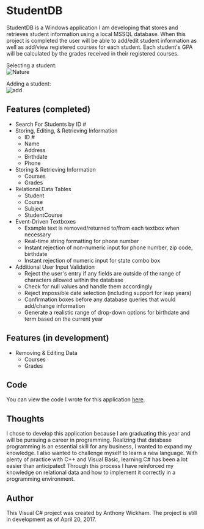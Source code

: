 StudentDB
===

StudentDB is a Windows application I am developing that stores and retrieves student information using a local MSSQL database.
When this project is completed the user will be able to add/edit student information as well as add/view registered courses for each student.
Each student's GPA will be calculated by the grades received in their registered courses.


Selecting a student:  
![Nature](https://cloud.githubusercontent.com/assets/19334063/25262478/4a2b7d0a-2626-11e7-87c0-33d8fbb7018a.jpg)

Adding a student:  
![add](https://cloud.githubusercontent.com/assets/19334063/25262482/4e060e86-2626-11e7-93ad-d7ac8efdc7aa.jpg)

  
Features (completed)
---

- Search For Students by ID #
- Storing, Editing, & Retrieving Information 
    - ID #
    - Name
    - Address
    - Birthdate
    - Phone
- Storing & Retrieving Information
    - Courses
    - Grades
- Relational Data Tables
    - Student
    - Course
    - Subject
    - StudentCourse
- Event-Driven Textboxes
    - Example text is removed/returned to/from each textbox when necessary
    - Real-time string formatting for phone number
    - Instant rejection of non-numeric input for phone number, zip code, birthdate
    - Instant rejection of numeric input for state combo box
- Additional User Input Validation
    - Reject the user's entry if any fields are outside of the range of characters allowed within the database
    - Check for null values and handle them accordingly
    - Reject impossible date selection (including support for leap years)
    - Confirmation boxes before any database queries that would add/change information
    - Generate a realistic range of drop-down options for birthdate and term based on the current year
    
    
        
 Features (in development)
 ---
 
- Removing & Editing Data
  - Courses
  - Grades









Code
---

You can view the code I wrote for this application 
[here](https://github.com/wickhama09/StudentDB/blob/master/StudentDB/frmMain.cs).  


Thoughts
---

I chose to develop this application because I am graduating this year and will be pursuing a career in programming. Realizing that database programming is an essential skill for any business, I wanted to expand my knowledge. I also wanted to challenge myself to learn
a new language. With plenty of practice with C++ and Visual Basic, learning C# has been a lot easier than anticipated! Through this 
process I have reinforced my knowledge on relational data and how to implement it correctly in a programming environment.







Author
---

This Visual C# project was created by Anthony Wickham. The project is still in development as of April 20, 2017.

